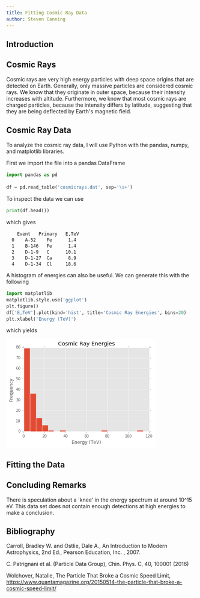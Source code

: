 ```yaml
---
title: Fitting Cosmic Ray Data
author: Steven Canning
---
```


## Introduction

## Cosmic Rays

Cosmic rays are very high energy particles with deep space origins that are detected on Earth.
Generally, only massive particles are considered cosmic rays.
We know that they originate in outer space, because their intensity increases with altitude.
Furthermore, we know that most cosmic rays are charged particles, because the intensity differs by latitude, suggesting that they are being deflected by Earth's magnetic field.

## Cosmic Ray Data

To analyze the cosmic ray data, I will use Python with the pandas, numpy, and matplotlib libraries.

First we import the file into a pandas DataFrame

```python
import pandas as pd

df = pd.read_table('cosmicrays.dat', sep='\s+')
```

To inspect the data we can use

```python
print(df.head())
```

which gives

```
    Event   Primary   E,TeV
  0    A-52    Fe      1.4 
  1    B-146   Fe      1.4 
  2    D-1-9   C      10.1 
  3    D-1-27  Ca      8.9 
  4    D-1-34  Cl     18.6 
```

A histogram of energies can also be useful.
We can generate this with the following

```python
import matplotlib
matplotlib.style.use('ggplot')
plt.figure()
df['E,TeV'].plot(kind='hist', title='Cosmic Ray Energies', bins=20)
plt.xlabel('Energy (TeV)')
```

which yields

![histogram of Energies](/images/cosmichist1.png)

## Fitting the Data

## Concluding Remarks

There is speculation about a `knee' in the energy spectrum at around 10^15 eV.
This data set does not contain enough detections at high energies to make a conclusion.

## Bibliography

Carroll, Bradley W. and Ostlie, Dale A., An Introduction to Modern Astrophysics, 2nd Ed., Pearson Education, Inc. , 2007.

C. Patrignani et al. (Particle Data Group), Chin. Phys. C, 40, 100001 (2016)

Wolchover, Natalie, The Particle That Broke a Cosmic Speed Limit, https://www.quantamagazine.org/20150514-the-particle-that-broke-a-cosmic-speed-limit/
